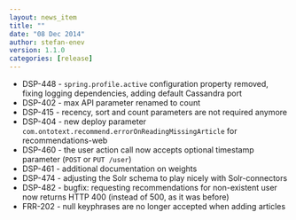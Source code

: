 ```yaml
---
layout: news_item
title: ""
date: "08 Dec 2014"
author: stefan-enev
version: 1.1.0
categories: [release]
---
```



* DSP-448 - `spring.profile.active` configuration property removed, fixing logging dependencies, adding default Cassandra port
* DSP-402 - max API parameter renamed to count
* DSP-415 - recency, sort and count parameters are not required anymore
* DSP-404 - new deploy parameter `com.ontotext.recommend.errorOnReadingMissingArticle` for recommendations-web
* DSP-460 - the user action call now accepts optional timestamp parameter (`POST` or `PUT /user`)
* DSP-461 - additional documentation on weights
* DSP-474 - adjusting the Solr schema to play nicely with Solr-connectors
* DSP-482 - bugfix: requesting recommendations for non-existent user now returns HTTP 400 (instead of 500, as it was before)
* FRR-202 - null keyphrases are no longer accepted when adding articles
